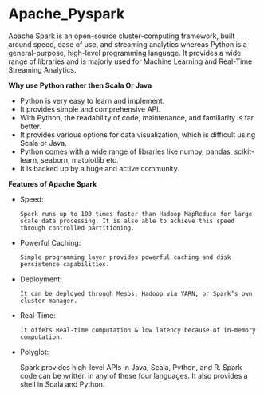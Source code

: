 # Apache_Pyspark

<p>Apache Spark is an open-source cluster-computing framework, built around speed, ease of use, and streaming analytics whereas Python is a general-purpose, high-level programming language. It provides a wide range of libraries and is majorly used for Machine Learning and Real-Time Streaming Analytics.</p>

**Why use Python rather then Scala Or Java**

* Python is very easy to learn and implement.
* It provides simple and comprehensive API.
* With Python, the readability of code, maintenance, and familiarity is far better.
* It provides various options for data visualization, which is difficult using Scala or Java.
* Python comes with a wide range of libraries like numpy, pandas, scikit-learn, seaborn, matplotlib etc.
* It is backed up by a huge and active community.

**Features of Apache Spark**

* Speed:

      Spark runs up to 100 times faster than Hadoop MapReduce for large-scale data processing. It is also able to achieve this speed through controlled partitioning.
      
* Powerful Caching:

      Simple programming layer provides powerful caching and disk persistence capabilities.
    
* Deployment:

      It can be deployed through Mesos, Hadoop via YARN, or Spark’s own cluster manager.
      
* Real-Time:

      It offers Real-time computation & low latency because of in-memory computation.
      
 * Polyglot:
 
      Spark provides high-level APIs in Java, Scala, Python, and R. Spark code can be written in any of these four languages. It also provides a shell in Scala and Python.
      

